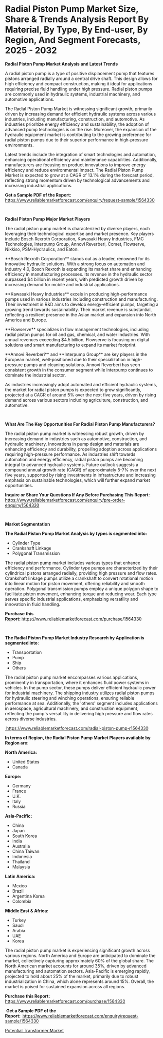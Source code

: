 <p><h1>Radial Piston Pump Market Size, Share & Trends Analysis Report By Material, By Type, By End-user, By Region, And Segment Forecasts, 2025 - 2032</h1></p><p><strong>Radial Piston Pump Market Analysis and Latest Trends</strong></p>
<p><p>A radial piston pump is a type of positive displacement pump that features pistons arranged radially around a central drive shaft. This design allows for high efficiency and compact construction, making it ideal for applications requiring precise fluid handling under high pressure. Radial piston pumps are commonly used in hydraulic systems, industrial machinery, and automotive applications.</p><p>The Radial Piston Pump Market is witnessing significant growth, primarily driven by increasing demand for efficient hydraulic systems across various industries, including manufacturing, construction, and automotive. As industries prioritize energy efficiency and sustainability, the adoption of advanced pump technologies is on the rise. Moreover, the expansion of the hydraulic equipment market is contributing to the growing preference for radial piston pumps due to their superior performance in high-pressure environments.</p><p>Latest trends include the integration of smart technologies and automation, enhancing operational efficiency and maintenance capabilities. Additionally, manufacturers are focusing on product innovations to improve energy efficiency and reduce environmental impact. The Radial Piston Pump Market is expected to grow at a CAGR of 13.1% during the forecast period, reflecting strong momentum driven by technological advancements and increasing industrial applications.</p></p>
<p><strong>Get a Sample PDF of the Report:&nbsp;</strong> <a href="https://www.reliablemarketforecast.com/enquiry/request-sample/1564330?utm_campaign=1097&utm_medium=2&utm_source=Github&utm_content=ia&utm_term=16022025&utm_id=radial-piston-pump">https://www.reliablemarketforecast.com/enquiry/request-sample/1564330</a></p>
<p>&nbsp;</p>
<p><strong>Radial Piston Pump Major Market Players</strong></p>
<p><p>The radial piston pump market is characterized by diverse players, each leveraging their technological expertise and market presence. Key players include Bosch Rexroth Corporation, Kawasaki Heavy Industries, FMC Technologies, Interpump Group, Annovi Reverberi, Comet, Flowserve, Nikkiso, PSM-Hydraulics, and Eaton.</p><p>**Bosch Rexroth Corporation** stands out as a leader, renowned for its innovative hydraulic solutions. With a strong focus on automation and Industry 4.0, Bosch Rexroth is expanding its market share and enhancing efficiency in manufacturing processes. Its revenue in the hydraulic sector surpassed $4 billion in recent years, with predicted growth driven by increasing demand for mobile and industrial applications.</p><p>**Kawasaki Heavy Industries** excels in producing high-performance pumps used in various industries including construction and manufacturing. Their investment in R&D aims to develop energy-efficient pumps, targeting a growing trend towards sustainability. Their market revenue is substantial, reflecting a resilient presence in the Asian market and expansion into North America and Europe.</p><p>**Flowserve** specializes in flow management technologies, including radial piston pumps for oil and gas, chemical, and water industries. With annual revenues exceeding $4.5 billion, Flowserve is focusing on digital solutions and smart manufacturing to expand its market footprint.</p><p>**Annovi Reverberi** and **Interpump Group** are key players in the European market, well-positioned due to their specialization in high-pressure pumps and cleaning solutions. Annovi Reverberi has seen consistent growth in the consumer segment while Interpump continues to dominate the industrial sector.</p><p>As industries increasingly adopt automated and efficient hydraulic systems, the market for radial piston pumps is expected to grow significantly, projected at a CAGR of around 5% over the next five years, driven by rising demand across various sectors including agriculture, construction, and automotive.</p></p>
<p>&nbsp;</p>
<p><strong>What Are The Key Opportunities For Radial Piston Pump Manufacturers?</strong></p>
<p><p>The radial piston pump market is witnessing robust growth, driven by increasing demand in industries such as automotive, construction, and hydraulic machinery. Innovations in pump design and materials are enhancing efficiency and durability, propelling adoption across applications requiring high-pressure performance. As industries shift towards automation and energy efficiency, radial piston pumps are becoming integral to advanced hydraulic systems. Future outlook suggests a compound annual growth rate (CAGR) of approximately 5-7% over the next five years, supported by rising investments in infrastructure and increasing emphasis on sustainable technologies, which will further expand market opportunities.</p></p>
<p><strong>Inquire or Share Your Questions If Any Before Purchasing This Report:</strong> <a href="https://www.reliablemarketforecast.com/enquiry/pre-order-enquiry/1564330?utm_campaign=1097&utm_medium=2&utm_source=Github&utm_content=ia&utm_term=16022025&utm_id=radial-piston-pump">https://www.reliablemarketforecast.com/enquiry/pre-order-enquiry/1564330</a></p>
<p>&nbsp;</p>
<p><strong>Market Segmentation</strong></p>
<p><strong>The Radial Piston Pump Market Analysis by types is segmented into:</strong></p>
<p><ul><li>Cylinder Type</li><li>Crankshaft Linkage</li><li>Polygonal Transmission</li></ul></p>
<p><p>The radial piston pump market includes various types that enhance efficiency and performance. Cylinder type pumps are characterized by their cylindrical pistons arranged radially, providing high pressure and flow rates. Crankshaft linkage pumps utilize a crankshaft to convert rotational motion into linear motion for piston movement, offering reliability and smooth operation. Polygonal transmission pumps employ a unique polygon shape to facilitate piston movement, enhancing torque and reducing wear. Each type serves specific industrial applications, emphasizing versatility and innovation in fluid handling.</p></p>
<p><strong>Purchase this Report:&nbsp;</strong><a href="https://www.reliablemarketforecast.com/purchase/1564330?utm_campaign=1097&utm_medium=2&utm_source=Github&utm_content=ia&utm_term=16022025&utm_id=radial-piston-pump">https://www.reliablemarketforecast.com/purchase/1564330</a></p>
<p>&nbsp;</p>
<p><strong>The Radial Piston Pump Market Industry Research by Application is segmented into:</strong></p>
<p><ul><li>Transportation</li><li>Pump</li><li>Ship</li><li>Others</li></ul></p>
<p><p>The radial piston pump market encompasses various applications, prominently in transportation, where it enhances fluid power systems in vehicles. In the pump sector, these pumps deliver efficient hydraulic power for industrial machinery. The shipping industry utilizes radial piston pumps for hydraulic steering and winching operations, ensuring reliable performance at sea. Additionally, the 'others' segment includes applications in aerospace, agricultural machinery, and construction equipment, reflecting the pump's versatility in delivering high pressure and flow rates across diverse industries.</p></p>
<p><a href="https://www.reliablemarketforecast.com/radial-piston-pump-r1564330?utm_campaign=1097&utm_medium=2&utm_source=Github&utm_content=ia&utm_term=16022025&utm_id=radial-piston-pump">&nbsp;https://www.reliablemarketforecast.com/radial-piston-pump-r1564330</a></p>
<p><strong>In terms of Region, the Radial Piston Pump Market Players available by Region are:</strong></p>
<p>
    <p> <strong> North America: </strong>
        <ul>
            <li>United States</li>
            <li>Canada</li>
        </ul>
        </p> 
    <p> <strong> Europe: </strong>
        <ul>
            <li>Germany</li>
            <li>France</li>
            <li>U.K.</li>
            <li>Italy</li>
            <li>Russia</li>
        </ul>
        </p> 
    <p> <strong> Asia-Pacific: </strong>
        <ul>
            <li>China</li>
            <li>Japan</li>
            <li>South Korea</li>
            <li>India</li>
            <li>Australia</li>
            <li>China Taiwan</li>
            <li>Indonesia</li>
            <li>Thailand</li>
            <li>Malaysia</li>
        </ul>
        </p> 
    <p> <strong> Latin America: </strong>
        <ul>
            <li>Mexico</li>
            <li>Brazil</li>
            <li>Argentina Korea</li>
            <li>Colombia</li>
        </ul>
        </p> 
    <p> <strong> Middle East & Africa: </strong>
        <ul>
            <li>Turkey</li>
            <li>Saudi</li>
            <li>Arabia</li>
            <li>UAE</li>
            <li>Korea</li>
        </ul>
    </p>
    </p>
<p><p>The radial piston pump market is experiencing significant growth across various regions. North America and Europe are anticipated to dominate the market, collectively capturing approximately 60% of the global share. The North American market accounts for around 35%, driven by advanced manufacturing and automation sectors. Asia-Pacific is emerging rapidly, projected to hold about 25% of the market, primarily due to robust industrialization in China, which alone represents around 15%. Overall, the market is poised for sustained expansion across all regions.</p></p>
<p><strong>Purchase this Report: </strong><a href="https://www.reliablemarketforecast.com/purchase/1564330?utm_campaign=1097&utm_medium=2&utm_source=Github&utm_content=ia&utm_term=16022025&utm_id=radial-piston-pump">https://www.reliablemarketforecast.com/purchase/1564330</a></p>
<p>&nbsp;<strong>Get a Sample PDF of the Report:&nbsp;&nbsp;</strong><a href="https://www.reliablemarketforecast.com/enquiry/request-sample/1564330?utm_campaign=1097&utm_medium=2&utm_source=Github&utm_content=ia&utm_term=16022025&utm_id=radial-piston-pump">https://www.reliablemarketforecast.com/enquiry/request-sample/1564330</a></p>
<p><strong></strong></p>
<p><p><a href="https://github.com/castoriffic/Market-Research-Report-List-5/blob/main/potential-transformer-market.md?utm_campaign=1097&utm_medium=2&utm_source=Github&utm_content=ia&utm_term=16022025&utm_id=radial-piston-pump">Potential Transformer Market</a></p></p>